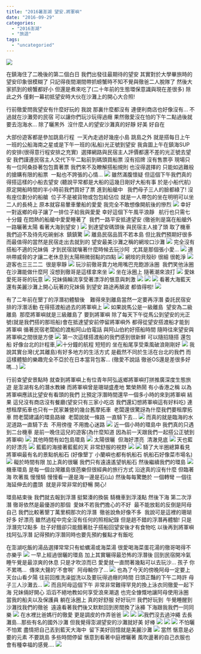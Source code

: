 ```yaml
---
title: "2016暑澎湖 望安.將軍嶼"
date: "2016-09-29"
categories: 
  - "2016澎湖"
  - "旅遊"
tags: 
  - "uncategoried"
---
```


![](images/28302163602_b3670dd389.jpg)

在鎮海住了二晚後的第二個白日 我們出發往最期待的望安 其實對於大學畢旅時的望安印象很模糊了 只記得夜間潮間帶抓螃蟹時不知不覺與徹爸二人脫隊了 然後大家抓到的螃蟹都好小 但還是煮來吃了(二十年前的生態環保意識與現在差很多) 除此之外 僅剩一幕初抵望安時大伙在沙灘上的開心大合照!

行前徹愛問我望安有什麼好玩的 我說 那裏什麼都沒有 連便利商店也好像沒有... 不過就在沙灘旁的民宿 可以讓你們玩沙玩得過癮 果然徹愛沒在怕的下午二點過後就要去泡海水... 除了曬黑外  沒什麼人的望安沙灘真的好靜 好美 好自在![![](images/28302163602_b3670dd389.jpg)](http://flickr.com/photos/33703965@N00/28302163602)

大部份遊客都是參加跳島行程  一天內走過好幾座小島 跳島之外 就是搭每日上午一班的公船海南之星或是下午一班的(私船)光正號到望安 我貪圖上午在鎮海SUP的安排(很得意行程安排之充實)  選擇網路與民宿主人評價都還不差的光正號去望安 我們謹遵民宿主人交代下午二點前到碼頭買船票 沒有招牌 沒有售票亭 現場只有一位阿桑掛著包包賣著票 我們來不及瞭解搭船規則 也沒得選擇的 只能如逃難般的搶購有限的船票  一點也不誇張的心情... ![](images/28302045532_27981de0eb.jpg) 雖然滿腹懷疑 但這個下午我們真的得搭這樣的小船去望安 (聽說平常都是大船的這幾日剛好大船有事 於是小船代航) 原定開船時間的半小時前我們買好了票 進到船艙中   我們母子三人的臉都綠了! 沒有座位劃分的船艙  位子不是被貨物或包包給佔位 就是一人帶包的坐在明明可以坐二人的長椅上 原本就容易暈車暈船的愛愛 我完全不敢想像開航後的慘烈 [![](images/27789730294_33e56b8fa6.jpg)](http://flickr.com/photos/33703965@N00/27789730294) 幸好一對返鄉的母子讓了一排位子給我與愛愛 幸好這個下午風平浪靜   航行也只需七十分鐘 在悶熱的船艙中愛愛睡著了  我們一路平安抵達望安 (徹爸則是窩在船艙外 一路曬著太陽 看著大海到望安 ) [![](images/27789734084_583fa37e0f.jpg)](http://flickr.com/photos/33703965@N00/27789734084) 到達望安碼頭後 與民宿主人接了頭 取了機車 我們迫不及待先吃碗剉冰  鎮鎮驚 [![](images/28302050692_7dde53626f.jpg)](http://flickr.com/photos/33703965@N00/28302050692) 離島民宿品質不若本島 但比我們預期好很多 而最值得的當然是民宿走出去就到的 望安最美沙灘之稱的網垵口沙灘 [![](images/28302083932_e3bf673631.jpg)](http://flickr.com/photos/33703965@N00/28302083932) 完全沒有搭船不適的兄妹倆  才到民宿就嚷著什麼時候去玩沙阿  尤其是那個張小愛... [![](images/27790787733_b28cd0f9eb.jpg)](http://flickr.com/photos/33703965@N00/27790787733) 連哄帶威脅的才讓二老休息到太陽稍微弱點的四點 [![](images/28302060512_02c5abebc2.jpg)](http://flickr.com/photos/33703965@N00/28302060512) 網垵的貝殼砂 很細 很乾淨 [![](images/28406681925_6fcefe7fd1.jpg)](http://flickr.com/photos/33703965@N00/28406681925) 遊客也三三二二  很是寧靜 [![](images/27790803393_e11b9aca0d.jpg)](http://flickr.com/photos/33703965@N00/27790803393) 玩沙前徹哥賣力地用嘴巴充飽游泳圈  我們笑他泳圈在沙灘能做什麼阿 沒想到徹哥是這樣拿來坐 [![](images/28123596430_0979dd4d19.jpg)](http://flickr.com/photos/33703965@N00/28123596430) 坐在泳圈上 隨著潮來浪打 [![](images/28123597200_ca60cbb968.jpg)](http://flickr.com/photos/33703965@N00/28123597200) 愛妹愛死哥哥的玩意 [![](images/28406686555_1ea0aaf78b.jpg)](http://flickr.com/photos/33703965@N00/28406686555) 兄妹倆輪流享受著漂浮的愜意與刺激 [![](images/28123597930_9939b2cb17.jpg)](http://flickr.com/photos/33703965@N00/28123597930) [![](images/28406695825_03533580a3.jpg)](http://flickr.com/photos/33703965@N00/28406695825) [![](images/28406685835_bd7ed016e7.jpg)](http://flickr.com/photos/33703965@N00/28406685835) 看著大海藍天 還有美麗沙灘上開心玩著的兄妹倆 到望安 路途再顛波 都值得啦! ![](images/27790795023_3e2a40dd23.jpg) 

有了二年前在墾丁的浮潛初體驗後　難得來到離島當然一定要再浮潛 委託民宿安排的浮潛活動 在得搭渡船過去的將軍嶼上 [![](images/28406712315_817128a79a.jpg)](http://flickr.com/photos/33703965@N00/28406712315) 如果說馬公是一級離島  望安為二級離島  那麼將軍嶼就是三級離島了 要到將軍嶼 除了每天下午從馬公到望安的光正號(就是我們搭的那班船)會在抵達望安前停留將軍嶼外 都得從望安搭渡船才能到將軍嶼 循著民宿老闆給的渡船阿山伯電話 與阿山伯約好搭船時間 隨時往來望安與將軍嶼之間很是方便 [![](images/28406715455_68eb6bb2b6.jpg)](http://flickr.com/photos/33703965@N00/28406715455) 第一次這樣搭渡船的我們感到很新鮮 可以隨招隨搭 還包船 好像台北的計程車[ ![](images/28372869836_d0b0e7f3af.jpg)](http://flickr.com/photos/33703965@N00/28372869836)十分鐘的航程 短短的 坐在船尾享受乘風破浪剛剛好 [![](images/28302094092_967bc03748.jpg)](http://flickr.com/photos/33703965@N00/28302094092) 我說其實台灣(尤其離島)有好多地方的生活方式 是截然不同於生活在台北的我們 而這樣體驗的樂趣完全不亞於在日本當背包客... (徹愛不說話 徹爸OS還是差很多好嗎...) [![](images/28302096902_805b4b8b93.jpg)](http://flickr.com/photos/33703965@N00/28302096902)

行前查望安景點時 就查到將軍嶼上有位青年阿弘返鄉將軍嶼打拼推廣深度生態旅遊 是澎湖有名的潛水教練 而將軍嶼曾是珊瑚盛產地 繁榮熱鬧 有小香港之稱 以為將軍嶼應該比望安有看頭的我們 比預定浮潛時間還早一個多小時的來到將軍嶼 結果 這兒沒有商店沒有餐廳(望安只有三家小吃店 我們還幻想將軍嶼這有好料吃) 連想租摩拓車也只有一民家兼營的幾台舊摩拓車  老闆還很驚訝為什麼我們要租摩拓車 問老闆建議的環島路線  老闆說就一條路 一直騎下去... [![](images/28373316746_aa63903070.jpg)](http://flickr.com/photos/33703965@N00/28373316746) 而真的就是臨海的水泥道路一直騎下去  不用徬徨 不用擔心迷路 [![](images/28327802971_62d8282032.jpg)](http://flickr.com/photos/33703965@N00/28327802971) 近一個小時的環島中 我們真的只遇到二台機車 是前一晚住這兒的遊客(為什麼知道 因為前一天跟我們一起搭公正號到將軍嶼) [![](images/28302124172_6efd07d19d.jpg)](http://flickr.com/photos/33703965@N00/28302124172) 其他時間有如包島環島 [![](images/28327806741_610804986a.jpg)](http://flickr.com/photos/33703965@N00/28327806741) 太陽很曬  但海好漂亮  清澈見底 [![](images/28327798431_7c0f6a113f.jpg)](http://flickr.com/photos/33703965@N00/28327798431) 天也藍的好漂亮 [![](images/28406750505_ff5a85aa30.jpg)](http://flickr.com/photos/33703965@N00/28406750505) 藍藍的海接著藍藍的天 非常舒服的視野 [![](images/27790861063_566edf8266.jpg)](http://flickr.com/photos/33703965@N00/27790861063) [![](images/27789806454_5e4bb2402f.jpg)](http://flickr.com/photos/33703965@N00/27789806454) 騎了大半圈總算看見將軍嶼最有名的景點帆船石 (好像墾丁 小蘭嶼也都有帆船石 帆船石好像菜市場名) [![](images/28406765275_d622c1b172.jpg)](http://flickr.com/photos/33703965@N00/28406765275) 礙於時間有限 加上真的很曬 我們只有遠遠遙望帆船石 然後繼續我們的環島 [![](images/27789809024_85ba7910f6.jpg)](http://flickr.com/photos/33703965@N00/27789809024) 機車環島 是每一個台灣離島很芭樂但很經典的旅行方式 沿途真的沒有什麼 但臨著海 吹著風 慢慢騎 慢慢看一邊是海一邊是石(山) 然後每每驚艷於 一個轉彎 一個往海延伸去的盡頭  就是非常非常的舒暢 開心!

環島結束後 我們就去報到浮潛 挺緊湊的換裝 騎機車到浮淺點 然後下海 第二次浮潛 徹哥依然是最優游的那個  愛妹不若我們擔心的不好  最不能放鬆的反倒是阿母自己 我們比較著墾丁萬里桐那次的浮潛  徹爸說魚好像不多  我說可是這裡的珊瑚好多 好漂亮 雖然過程中完全沒有任何的照相紀錄 但是趟不錯的浮潛再體驗! 只是浮潛完12點多  肚子好餓卻只能餓著肚子搭船回望安後才有食物吃 以後再到將軍嶼找阿弘浮潛 記得預約浮潛同時也要先預約餐點才有飯吃

在澎湖吃飯的湯品選擇常常只有蛤蠣湯或海菜湯 很愛喝海菜蛋花湯的徹哥喝得不亦樂乎 [![](images/28123646810_914f0d8dc2.jpg)](http://flickr.com/photos/33703965@N00/28123646810) 一早上經過很曬的環島 加上其實曬得最恐怖的浮潛後 回到民宿開冷氣睡午覺是最涼爽的休息 只是才吹涼而已 愛愛就一直問著幾點可以去玩沙... 孩子 你不累嗎...  傳來大聲的'不會啊'  阿母輸你了... [![](images/28406767935_cb2097775b.jpg)](http://flickr.com/photos/33703965@N00/28406767935) 也為了今天的傍晚阿母一定要上天台山看夕陽 往前回推洗澡盥洗以及要玩得過癮的時間 日頭正豔的下午二時許 母子三人沙灘去... [![](images/28406768715_cae66dd4c0.jpg)](http://flickr.com/photos/33703965@N00/28406768715) 而且阿母這個下午 非常非常難得罕見的換上泳衣同徹愛一起下海 兄妹倆好開心 滔滔不絕地教如何享受浪來潮退 也完全慷慨地讓阿母使用泳圈 當我的船夫以及保護員 躺在泳圈上 真的好舒服 好好玩!!! 我們好玩到  午覺睡醒到沙灘找我們的徹爸  遠遠看著我們後又默默回到房間換了泳褲 下海跟我我們一同同樂 ![](images/28406774545_bd721d974b.jpg) 在水裡比爸媽行的徹愛 更是調皮的作弄爸爸 [![](images/27789820474_a6036f1e44.jpg)](http://flickr.com/photos/33703965@N00/27789820474) [![](images/28406779005_3f1a3c463d.jpg)](http://flickr.com/photos/33703965@N00/28406779005) [ ![](images/27789823954_6fe853524a.jpg)](http://flickr.com/photos/33703965@N00/27789823954)我們沒去過沖繩 去長灘島...那些有名的國外沙灘 但我覺得澎湖望安的沙灘就好美 好棒 [![](images/28406769605_1d7799490c.jpg)](http://flickr.com/photos/33703965@N00/28406769605) [![](images/28373376876_50075075fd.jpg)](http://flickr.com/photos/33703965@N00/28373376876) [![](images/28406770865_9c609c9de2.jpg)](http://flickr.com/photos/33703965@N00/28406770865) 不怕曬 不怕累 盡情把自己丟到藍天大海中  留下美好回憶就是美麗沙灘 [![](images/27789826454_4268a9f493.jpg)](http://flickr.com/photos/33703965@N00/27789826454) 當然 愜意是必要的元素 不要跳島 多些時間停留 愜意到看著中庭裡曬著 風吹盪著的自己衣服也會有種幸福的感覺.... ![](images/28302152212_cf856cd8f3.jpg)
